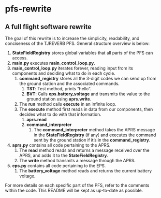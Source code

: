 # pfs-rewrite

## A full flight software rewrite

The goal of this rewrite is to increase the simplicity, readability, and conciseness of the TJREVERB PFS. General structure overview is below:

1. **StateFieldRegistry** stores global variables that all parts of the PFS can access.
2. **main.py** executes **main_control_loop.py**.
3. **main_control_loop.py** iterates forever, reading input from its components and deciding what to do in each cycle.
   1. **command_registry** stores all the 3-digit codes we can send up from the ground station and the associated commands.
      1. **TST**: Test method, prints “hello”.
      2. **BVT**: Calls **eps.battery_voltage** and transmits the value to the ground station using **aprs.write**.
   2. The **run** method calls **execute** in an infinite loop.
   3. The **execute** method first reads in data from our components, then decides what to do with that information.
      1. **aprs.read**
      2. **command_interpreter**
         1. The **command_interpreter** method takes the APRS message in the **StateFieldRegistry** (if any) and executes the command sent by the ground station if it’s in the **command_registry**.
4. **aprs.py** contains all code pertaining to the APRS.
   1. The **read** method reads and returns a message received over the APRS, and adds it to the **StateFieldRegistry**.
   2. The **write** method transmits a message through the APRS.
5. **eps.py** contains all code pertaining to the EPS.
   1. The **battery_voltage** method reads and returns the current battery voltage.

For more details on each specific part of the PFS, refer to the comments within the code. This README will be kept as up-to-date as possible.